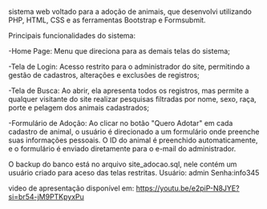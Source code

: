 sistema web voltado para a adoção de animais, que desenvolvi utilizando PHP, HTML, CSS e as ferramentas Bootstrap e Formsubmit.

Principais funcionalidades do sistema:

-Home Page: Menu que direciona para as demais telas do sistema;

-Tela de Login: Acesso restrito para o administrador do site, permitindo a gestão de cadastros, alterações e exclusões de registros;

-Tela de Busca: Ao abrir, ela apresenta todos os registros, mas permite a qualquer visitante do site realizar pesquisas filtradas por nome, sexo, raça, porte e pelagem dos animais cadastrados;

-Formulário de Adoção: Ao clicar no botão "Quero Adotar" em cada cadastro de animal, o usuário é direcionado a um formulário onde preenche suas informações pessoais. O ID do animal é preenchido automaticamente, e o formulário é enviado diretamente para o e-mail do administrador.

O backup do banco está no arquivo site_adocao.sql, nele contém um usuário criado para aceso das telas restritas. Usuário: admin Senha:info345

video de apresentação disponível em: https://youtu.be/e2piP-N8JYE?si=br54-jM9PTKpyxPu
